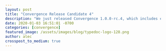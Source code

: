 ```yaml
---
layout: post
title: "Convergence Release Candidate 4"
description: "We just released Convergence 1.0.0-rc.4, which includes eight months (!) of updates across all aspects of the product."
date: 2020-01-03 16:51:01 -0700
categories: [convergence]
featured_image: /assets/images/blog/typedoc-logo-128.png
author: alec
crosspost_to_medium: true
---
```

